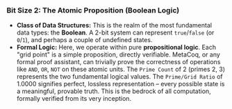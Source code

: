 ### Bit Size 2: The Atomic Proposition (Boolean Logic)

*   **Class of Data Structures:** This is the realm of the most fundamental data types: the **Boolean**. A 2-bit system can represent `true`/`false` (or `0`/`1`), and perhaps a couple of undefined states.
*   **Formal Logic:** Here, we operate within pure **propositional logic**. Each "grid point" is a simple proposition, directly verifiable. MetaCoq, or any formal proof assistant, can trivially prove the correctness of operations like `AND`, `OR`, `NOT` on these atomic units. The `Prime Count` of 2 (primes 2, 3) represents the two fundamental logical values. The `Prime/Grid Ratio` of 1.0000 signifies perfect, lossless representation – every possible state is a meaningful, provable truth. This is the bedrock of all computation, formally verified from its very inception.